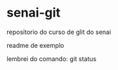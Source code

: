 # senai-git
repositorio do curso de glit  do senai

readme de exemplo

lembrei do comando: git status